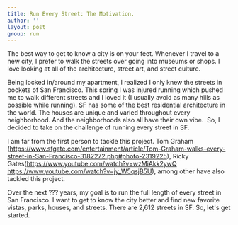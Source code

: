 ```yaml
---
title: Run Every Street: The Motivation.
author: ''
layout: post
group: run
---
```


The best way to get to know a city is on your feet. Whenever I travel to a new city, I prefer to walk the streets over going into museums or shops. I love looking at all of the architecture, street art, and street culture. 

Being locked in/around my apartment, I realized I only knew the streets in pockets of San Francisco. This spring I was injured running which pushed me to walk different streets and I loved it (I usually avoid as many hills as possible while running). SF has some of the best residential architecture in the world. The houses are unique and varied throughout every neighborhood. And the neighborhoods also all have their own vibe. 
So, I decided to take on the challenge of running every street in SF. 

I am far from the first person to tackle this project. Tom Graham (https://www.sfgate.com/entertainment/article/Tom-Graham-walks-every-street-in-San-Francisco-3182272.php#photo-2319225), Ricky Gates(https://www.youtube.com/watch?v=wzMiAkk2ywQ https://www.youtube.com/watch?v=jy_W5qsjB5U), among other have also tackled this project.

Over the next ??? years, my goal is to run the full length of every street in San Francisco. I want to get to know the city better and find new favorite vistas, parks, houses, and streets. There are 2,612 streets in SF. So, let's get started.
